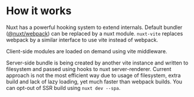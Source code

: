 # How it works

Nuxt has a powerful hooking system to extend internals. Default bundler ([@nuxt/webpack](https://github.com/nuxt/nuxt.js/tree/dev/packages/webpack)) can be replaced by a nuxt module. `nuxt-vite` replaces webpack by a similar interface to use vite instead of webpack.

Client-side modules are loaded on demand using vite middleware.

Server-side bundle is being created by another vite instance and written to filesystem and passed using hooks to nuxt server-renderer.
Current approach is not the most efficient way due to usage of filesystem, extra build and lack of lazy loading,
yet much faster than webpack builds. You can opt-out of SSR build using `nuxt dev --spa`.
